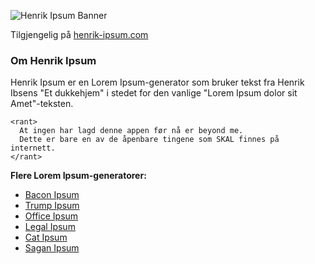 ![Henrik Ipsum Banner](https://repository-images.githubusercontent.com/220678174/a80f5480-0352-11ea-89d3-3f63e395fd8b)

Tilgjengelig på [henrik-ipsum.com]

### Om Henrik Ipsum
Henrik Ipsum er en Lorem Ipsum-generator som bruker tekst fra Henrik Ibsens "Et dukkehjem" i stedet for den vanlige "Lorem Ipsum dolor sit Amet"-teksten.

```
<rant>
  At ingen har lagd denne appen før nå er beyond me. 
  Dette er bare en av de åpenbare tingene som SKAL finnes på internett.
</rant>
```

**Flere Lorem Ipsum-generatorer:**
- [Bacon Ipsum]
- [Trump Ipsum]
- [Office Ipsum]
- [Legal Ipsum]
- [Cat Ipsum]
- [Sagan Ipsum]

[henrik-ipsum.com]: http://www.henrik-ipsum.com
[Bacon Ipsum]: https://baconipsum.com/
[Trump Ipsum]: https://trumpipsum.net/
[Office Ipsum]: http://officeipsum.com/
[Legal Ipsum]: http://legalipsum.com/?count=5
[Cat Ipsum]: http://www.catipsum.com/
[Sagan Ipsum]: http://saganipsum.com/

